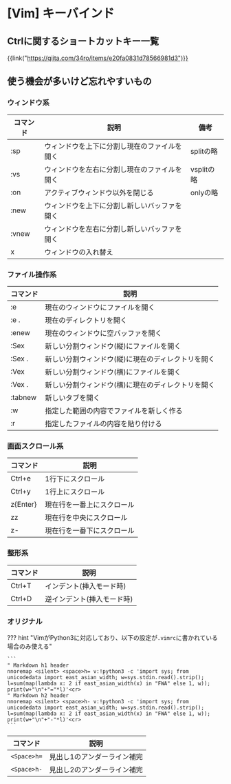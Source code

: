 # [Vim] キーバインド


Ctrlに関するショートカットキー一覧
----------------------------------

{{link("https://qiita.com/34ro/items/e20fa0831d78566981d3")}}


使う機会が多いけど忘れやすいもの
--------------------------------

### ウィンドウ系

| コマンド |                     説明                     |    備考    |
| -------- | -------------------------------------------- | ---------- |
| :sp      | ウィンドウを上下に分割し現在のファイルを開く | splitの略  |
| :vs      | ウィンドウを左右に分割し現在のファイルを開く | vsplitの略 |
| :on      | アクティブウィンドウ以外を閉じる             | onlyの略   |
| :new     | ウィンドウを上下に分割し新しいバッファを開く |            |
| :vnew    | ウィンドウを左右に分割し新しいバッファを開く |            |
| <C-w>x   | ウィンドウの入れ替え                         |            |


### ファイル操作系

| コマンド |                        説明                        |
| -------- | -------------------------------------------------- |
| :e       | 現在のウィンドウにファイルを開く                   |
| :e .     | 現在のディレクトリを開く                           |
| :enew    | 現在のウィンドウに空バッファを開く                 |
| :Sex     | 新しい分割ウィンドウ(縦)にファイルを開く           |
| :Sex .   | 新しい分割ウィンドウ(縦)に現在のディレクトリを開く |
| :Vex     | 新しい分割ウィンドウ(横)にファイルを開く           |
| :Vex .   | 新しい分割ウィンドウ(横)に現在のディレクトリを開く |
| :tabnew  | 新しいタブを開く                                   |
| :w       | 指定した範囲の内容でファイルを新しく作る           |
| :r       | 指定したファイルの内容を貼り付ける                 |


### 画面スクロール系

| コマンド |            説明            |
| -------- | -------------------------- |
| Ctrl+e   | 1行下にスクロール          |
| Ctrl+y   | 1行上にスクロール          |
| z{Enter} | 現在行を一番上にスクロール |
| zz       | 現在行を中央にスクロール   |
| z-       | 現在行を一番下にスクロール |


### 整形系

| コマンド |            説明            |
| -------- | -------------------------- |
| Ctrl+T   | インデント(挿入モード時)   |
| Ctrl+D   | 逆インデント(挿入モード時) |


### オリジナル

??? hint "VimがPython3に対応しており、以下の設定が`.vimrc`に書かれている場合のみ使える"

    ```
    " Markdown h1 header
    nnoremap <silent> <space>h= v:!python3 -c 'import sys; from unicodedata import east_asian_width; w=sys.stdin.read().strip(); l=sum(map(lambda x: 2 if east_asian_width(x) in "FWA" else 1, w)); print(w+"\n"+"="*l)'<cr>
    " Markdown h2 header
    nnoremap <silent> <space>h- v:!python3 -c 'import sys; from unicodedata import east_asian_width; w=sys.stdin.read().strip(); l=sum(map(lambda x: 2 if east_asian_width(x) in "FWA" else 1, w)); print(w+"\n"+"-"*l)'<cr>
    ```

|  コマンド   |            説明             |
| ----------- | --------------------------- |
| `<Space>h=` | 見出し1のアンダーライン補完 |
| `<Space>h-` | 見出し2のアンダーライン補完 |
